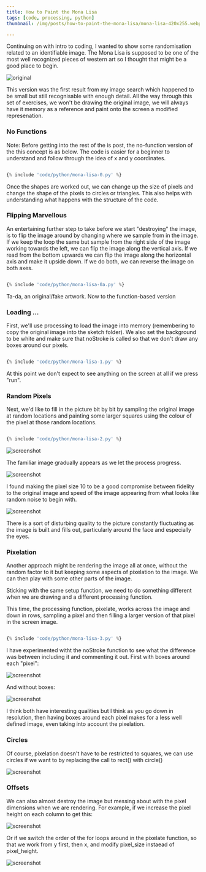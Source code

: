 ```yaml
---
title: How to Paint the Mona Lisa
tags: [code, processing, python]
thumbnail: /img/posts/how-to-paint-the-mona-lisa/mona-lisa-420x255.webp

---
```


Continuing on with intro to coding, I wanted to show some randomisation related to an identifiable image. The Mona Lisa is supposed to be one of the most well
recognized pieces of western art so I thought that might be a good place to begin.

![original](/img/posts/how-to-paint-the-mona-lisa/mona-lisa.webp)

This version was the first result from my image search which happened to be small but still recognisable with enough detail. All the way through this set of exercises,
we won't be drawing the original image, we will always have it memory as a reference and paint onto the screen a modified represenation.

### No Functions

Note: Before getting into the rest of the is post, the no-function version of the this concept is as below. The code is easier for a beginner to understand and follow through the idea of x and y coordinates.

```python

{% include 'code/python/mona-lisa-0.py' %}

```

Once the shapes are worked out, we can change up the size of pixels and change the shape of the pixels to circles or triangles. This also helps with understanding what happens with the structure of the code.

### Flipping Marvellous

An entertaining further step to take before we start "destroying" the image, is to flip the image around by changing where we sample from in the image. If we keep the loop the same but sample from the right side of the image working towards the left, we can flip the image along the vertical axis.
If we read from the bottom upwards we can flip the image along the horizontal axis and make it upside down. If we do both, we can reverse the image on both axes.

```python

{% include 'code/python/mona-lisa-0a.py' %}

```

Ta-da, an original/fake artwork. Now to the function-based version

### Loading ...

First, we'll use processing to load the image into memory (remembering to copy the original image into the sketch folder). We also set the background to be white and make sure
that noStroke is called so that we don't draw any boxes around our pixels.

```python

{% include 'code/python/mona-lisa-1.py' %}

```

At this point we don't expect to see anything on the screen at all if we press "run".

### Random Pixels

Next, we'd like to fill in the picture bit by bit by sampling the original image at random locations and
painting some larger squares using the colour of the pixel at those random locations.

```python

{% include 'code/python/mona-lisa-2.py' %}

```

![screenshot](/img/posts/how-to-paint-the-mona-lisa/art-1.webp)

The familiar image gradually appears as we let the process progress.

![screenshot](/img/posts/how-to-paint-the-mona-lisa/art-2.webp)

I found making the pixel size 10 to be a good compromise between fidelity to the
original image and speed of the image appearing from what looks like random noise to begin with.

![screenshot](/img/posts/how-to-paint-the-mona-lisa/art-3.webp)

There is a sort of disturbing quality to the picture constantly fluctuating as the image is built and fills out,
particularly around the face and especially the eyes.

### Pixelation

Another approach might be rendering the image all at once, without the random factor to it but keeping some aspects of pixelation to the image.
We can then play with some other parts of the image.

Sticking with the same setup function, we need to do something different when we are drawing and a different processing function.

This time, the processing function, pixelate, works across the image and down in rows, sampling a pixel and then filling a larger version of that pixel
in the screen image.

```python

{% include 'code/python/mona-lisa-3.py' %}

```

I have experimented witht the noStroke function to see what the difference was between including it and commenting it out. First with boxes around each "pixel":

![screenshot](/img/posts/how-to-paint-the-mona-lisa/art-4.webp)

And without boxes:

![screenshot](/img/posts/how-to-paint-the-mona-lisa/art-5.webp)

I think both have interesting qualities but I think as you go down in resolution, then having boxes around each pixel makes for a less well defined image, even taking into
account the pixelation.

### Circles

Of course, pixelation doesn't have to be restricted to squares, we can use circles if we want to by replacing the call to rect() with circle()

![screenshot](/img/posts/how-to-paint-the-mona-lisa/art-6.webp)

### Offsets

We can also almost destroy the image but messing about with the pixel dimensions when we are rendering. For example, if we increase the pixel height on each column to get this:

![screenshot](/img/posts/how-to-paint-the-mona-lisa/art-7.webp)

Or if we switch the order of the for loops around in the pixelate function, so that we work from y first, then x, and modify pixel_size instaead of pixel_height.

![screenshot](/img/posts/how-to-paint-the-mona-lisa/art-8.webp)
